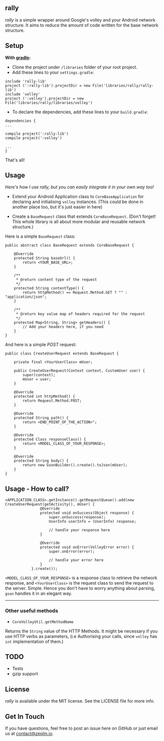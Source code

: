 rally
---

*rally* is a simple wrapper around Google's volley and your Android network structure.
It aims to reduce the amount of code written for the base network structure.

Setup
---
**With [gradle](http://tools.android.com/tech-docs/new-build-system):**

* Clone the project under `/libraries` folder of your root project.
* Add these lines to your `settings.gradle`:

```
include 'rally-lib'
project (':rally-lib').projectDir = new File('libraries/rally/rally-lib')
include 'volley'
project (':volley').projectDir = new File('libraries/rally/libraries/volley')
```

* To declare the dependencies, add these lines to your `build.gradle`:

```
dependencies {
...

compile project(':rally-lib')
compile project(':volley')

...
}
```

That's all!

Usage
---
*Here's how I use rally, but you can easily integrate it in your own way too!*

* Extend your Android Application class to `CoreBaseApplication` for declaring and initialising `volley` instances. (This could be done in another place too, but it's just easier in here)

* Create a `BaseRequest` class that extends `CoreBaseRequest`.
(Don't forget! This whole library is all about more modular and reusable network structure.)

Here is a simple `BaseRequest` class:

```
public abstract class BaseRequest extends CoreBaseRequest {

    @Override
    protected String baseUrl() {
        return <YOUR_BASE_URL>;
    }

    /**
     * @return content type of the request
     */
    protected String contentType() {
        return httpMethod() == Request.Method.GET ? "" : "application/json";
    }

    /**
     * @return key value map of headers required for the request
     */
    protected Map<String, String> getHeaders() {
        // Add your headers here, if you need
    }
}
```


And here is a simple *POST* request:

```
public class CreateUserRequest extends BaseRequest {

    private final <YourUserClass> mUser;

    public CreateUserRequest(Context context, CustomUser user) {
        super(context);
        mUser = user;
    }

    @Override
    protected int httpMethod() {
        return Request.Method.POST;
    }

    @Override
    protected String path() {
        return <END_POINT_OF_THE_ACTION>";
    }

    @Override
    protected Class responseClass() {
        return <MODEL_CLASS_OF_YOUR_RESPONSE>;
    }

    @Override
    protected String body() {
        return new GsonBuilder().create().toJson(mUser);
    }
}

```

Usage - How to call?
---

```
<APPLICATION_CLASS>.getInstance().getRequestQueue().add(new CreateUserRequest(getActivity(), mUser) {
                @Override
                protected void onSuccess(Object response) {
                    super.onSuccess(response);
                    UserInfo userInfo = (UserInfo) response;

                    // handle your response here
                }

                @Override
                protected void onError(VolleyError error) {
                    super.onError(error);

                    // handle your error here
                }
            }.create());
```

`<MODEL_CLASS_OF_YOUR_RESPONSE>` is a response class to retrieve the network response, and `<YourUserClass>` is the request class to send the request to the server. Simple.
Hence you don't have to worry anything about parsing, `gson` handles it in an elegant way.

***

### Other useful methods
* `CoreVolleyUtil.getMethodName`

Returns the `String` value of the HTTP Methods. It might be necessary if you use HTTP verbs as parameters,
(i.e Authorising your calls, since `volley` has `int` implementation of them.)

TODO
---
* Tests
* gzip support

License
---

*rally* is available under the MIT license. See the LICENSE file for more info.

Get In Touch
---

If you have questions, feel free to post an issue here on GitHub or just email us at contact@zeplin.io.
